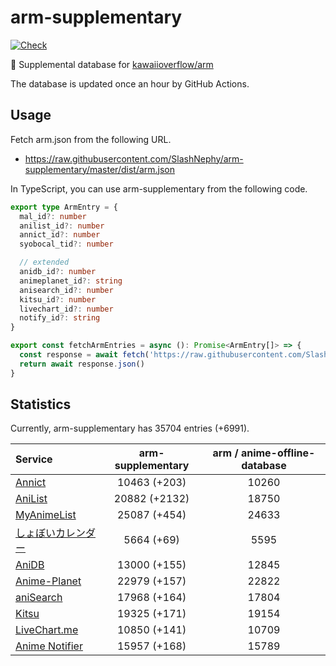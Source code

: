 # arm-supplementary

[![Check](https://github.com/SlashNephy/arm-supplementary/actions/workflows/check-node.yml/badge.svg)](https://github.com/SlashNephy/arm-supplementary/actions/workflows/check-node.yml)

💊 Supplemental database for [kawaiioverflow/arm](https://github.com/kawaiioverflow/arm)

The database is updated once an hour by GitHub Actions.

## Usage

Fetch arm.json from the following URL.

- https://raw.githubusercontent.com/SlashNephy/arm-supplementary/master/dist/arm.json

In TypeScript, you can use arm-supplementary from the following code.

```TypeScript
export type ArmEntry = {
  mal_id?: number
  anilist_id?: number
  annict_id?: number
  syobocal_tid?: number

  // extended
  anidb_id?: number
  animeplanet_id?: string
  anisearch_id?: number
  kitsu_id?: number
  livechart_id?: number
  notify_id?: string
}

export const fetchArmEntries = async (): Promise<ArmEntry[]> => {
  const response = await fetch('https://raw.githubusercontent.com/SlashNephy/arm-supplementary/master/dist/arm.json')
  return await response.json()
}
```

## Statistics

Currently, arm-supplementary has 35704 entries (+6991).

| Service                                     | arm-supplementary | arm / anime-offline-database |
| :------------------------------------------ | :---------------: | :--------------------------: |
| [Annict](https://annict.com)                |   10463 (+203)    |            10260             |
| [AniList](https://anilist.co)               |   20882 (+2132)   |            18750             |
| [MyAnimeList](https://myanimelist.net)      |   25087 (+454)    |            24633             |
| [しょぼいカレンダー](https://cal.syoboi.jp) |    5664 (+69)     |             5595             |
| [AniDB](https://anidb.net)                  |   13000 (+155)    |            12845             |
| [Anime-Planet](https://anime-planet.com)    |   22979 (+157)    |            22822             |
| [aniSearch](https://anisearch.com)          |   17968 (+164)    |            17804             |
| [Kitsu](https://kitsu.io)                   |   19325 (+171)    |            19154             |
| [LiveChart.me](https://livechart.me)        |   10850 (+141)    |            10709             |
| [Anime Notifier](https://notify.moe)        |   15957 (+168)    |            15789             |
